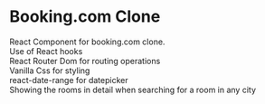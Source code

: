 # Booking.com Clone

React Component for booking.com clone.<br/>
Use of React hooks <br/>
React Router Dom for routing operations <br/>
Vanilla Css for styling <br/>
react-date-range for datepicker <br/>
Showing the rooms in detail when searching for a room in any city <br/>




